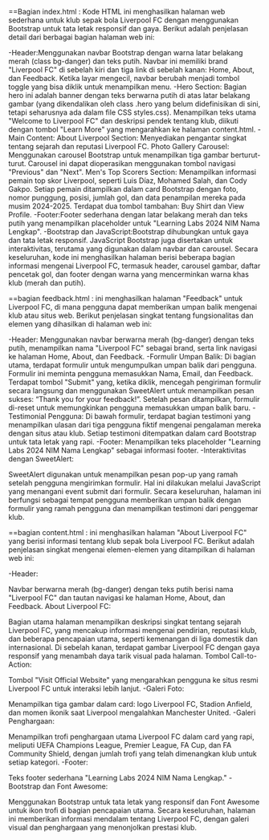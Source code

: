 ==Bagian index.html :
Kode HTML ini menghasilkan halaman web sederhana untuk klub sepak bola Liverpool FC dengan menggunakan Bootstrap untuk tata letak responsif dan gaya. Berikut adalah penjelasan detail dari berbagai bagian halaman web ini:

-Header:Menggunakan navbar Bootstrap dengan warna latar belakang merah (class bg-danger) dan teks putih. Navbar ini memiliki brand "Liverpool FC" di sebelah kiri dan tiga link di sebelah kanan: Home, About, dan Feedback. Ketika layar mengecil, navbar berubah menjadi tombol toggle yang bisa diklik untuk menampilkan menu.
-Hero Section:
Bagian hero ini adalah banner dengan teks berwarna putih di atas latar belakang gambar (yang dikendalikan oleh class .hero yang belum didefinisikan di sini, tetapi seharusnya ada dalam file CSS styles.css).
Menampilkan teks utama "Welcome to Liverpool FC" dan deskripsi pendek tentang klub, diikuti dengan tombol "Learn More" yang mengarahkan ke halaman content.html.
-Main Content:
About Liverpool Section: Menyediakan pengantar singkat tentang sejarah dan reputasi Liverpool FC.
Photo Gallery Carousel: Menggunakan carousel Bootstrap untuk menampilkan tiga gambar berturut-turut. Carousel ini dapat dioperasikan menggunakan tombol navigasi "Previous" dan "Next".
Men's Top Scorers Section: Menampilkan informasi pemain top skor Liverpool, seperti Luis Díaz, Mohamed Salah, dan Cody Gakpo. Setiap pemain ditampilkan dalam card Bootstrap dengan foto, nomor punggung, posisi, jumlah gol, dan data penampilan mereka pada musim 2024-2025. Terdapat dua tombol tambahan: Buy Shirt dan View Profile.
-Footer:Footer sederhana dengan latar belakang merah dan teks putih yang menampilkan placeholder untuk "Learning Labs 2024 NIM Nama Lengkap".
-Bootstrap dan JavaScript:Bootstrap dihubungkan untuk gaya dan tata letak responsif. JavaScript Bootstrap juga disertakan untuk interaktivitas, terutama yang digunakan dalam navbar dan carousel.
Secara keseluruhan, kode ini menghasilkan halaman berisi beberapa bagian informasi mengenai Liverpool FC, termasuk header, carousel gambar, daftar pencetak gol, dan footer dengan warna yang mencerminkan warna khas klub (merah dan putih).

==bagian feedback.html :
ini menghasilkan halaman "Feedback" untuk Liverpool FC, di mana pengguna dapat memberikan umpan balik mengenai klub atau situs web. Berikut penjelasan singkat tentang fungsionalitas dan elemen yang dihasilkan di halaman web ini:

-Header:
Menggunakan navbar berwarna merah (bg-danger) dengan teks putih, menampilkan nama "Liverpool FC" sebagai brand, serta link navigasi ke halaman Home, About, dan Feedback.
-Formulir Umpan Balik:
Di bagian utama, terdapat formulir untuk mengumpulkan umpan balik dari pengguna. Formulir ini meminta pengguna memasukkan Nama, Email, dan Feedback.
Terdapat tombol "Submit" yang, ketika diklik, mencegah pengiriman formulir secara langsung dan menggunakan SweetAlert untuk menampilkan pesan sukses: “Thank you for your feedback!”.
Setelah pesan ditampilkan, formulir di-reset untuk memungkinkan pengguna memasukkan umpan balik baru.
-Testimonial Pengguna:
Di bawah formulir, terdapat bagian testimoni yang menampilkan ulasan dari tiga pengguna fiktif mengenai pengalaman mereka dengan situs atau klub. Setiap testimoni ditempatkan dalam card Bootstrap untuk tata letak yang rapi.
-Footer:
Menampilkan teks placeholder "Learning Labs 2024 NIM Nama Lengkap" sebagai informasi footer.
-Interaktivitas dengan SweetAlert:

SweetAlert digunakan untuk menampilkan pesan pop-up yang ramah setelah pengguna mengirimkan formulir. Hal ini dilakukan melalui JavaScript yang menangani event submit dari formulir.
Secara keseluruhan, halaman ini berfungsi sebagai tempat pengguna memberikan umpan balik dengan formulir yang ramah pengguna dan menampilkan testimoni dari penggemar klub.

==bagian content.html :
ini menghasilkan halaman "About Liverpool FC" yang berisi informasi tentang klub sepak bola Liverpool FC. Berikut adalah penjelasan singkat mengenai elemen-elemen yang ditampilkan di halaman web ini:

-Header:

Navbar berwarna merah (bg-danger) dengan teks putih berisi nama "Liverpool FC" dan tautan navigasi ke halaman Home, About, dan Feedback.
About Liverpool FC:

Bagian utama halaman menampilkan deskripsi singkat tentang sejarah Liverpool FC, yang mencakup informasi mengenai pendirian, reputasi klub, dan beberapa pencapaian utama, seperti kemenangan di liga domestik dan internasional.
Di sebelah kanan, terdapat gambar Liverpool FC dengan gaya responsif yang menambah daya tarik visual pada halaman.
Tombol Call-to-Action:

Tombol "Visit Official Website" yang mengarahkan pengguna ke situs resmi Liverpool FC untuk interaksi lebih lanjut.
-Galeri Foto:

Menampilkan tiga gambar dalam card: logo Liverpool FC, Stadion Anfield, dan momen ikonik saat Liverpool mengalahkan Manchester United.
-Galeri Penghargaan:

Menampilkan trofi penghargaan utama Liverpool FC dalam card yang rapi, meliputi UEFA Champions League, Premier League, FA Cup, dan FA Community Shield, dengan jumlah trofi yang telah dimenangkan klub untuk setiap kategori.
-Footer:

Teks footer sederhana "Learning Labs 2024 NIM Nama Lengkap."
-Bootstrap dan Font Awesome:

Menggunakan Bootstrap untuk tata letak yang responsif dan Font Awesome untuk ikon trofi di bagian pencapaian utama.
Secara keseluruhan, halaman ini memberikan informasi mendalam tentang Liverpool FC, dengan galeri visual dan penghargaan yang menonjolkan prestasi klub.

